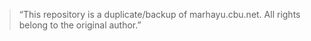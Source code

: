 > “This repository is a duplicate/backup of marhayu.cbu.net.
All rights belong to the original author.”
